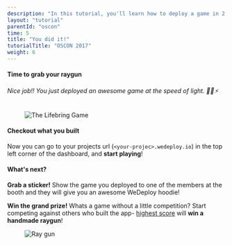 ```yaml
---
description: "In this tutorial, you'll learn how to deploy a game in 2 minutes."
layout: "tutorial"
parentId: "oscon"
time: 5
title: "You did it!"
tutorialTitle: "OSCON 2017"
weight: 6
---
```


#### Time to grab your raygun

###### Nice job!! You just deployed an awesome game at the speed of light. 💪🚀⚡️

<figure>
	<img src="/images/tutorials/oscon/lifebringer.png" alt="The Lifebring Game">
</figure>

#### Checkout what you built

Now you can go to your projects url (`<your-projec>.wedeploy.io`) in the top left corner of the dashboard, and **start playing**!

#### What's next?

**Grab a sticker!** Show the game you deployed to one of the members at the booth and they will give you an awesome WeDeploy hoodie!

**Win the grand prize!** Whats a game without a little competition? Start competing against others who built the app- [highest score](/leaderboard) will **win a handmade raygun**!

<figure>
	<img src="/images/tutorials/oscon/raygun.jpg" alt="Ray gun">
</figure>
